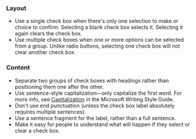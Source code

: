 ### Layout

- Use a single check box when there's only one selection to make or choice to confirm. Selecting a blank check box selects it. Selecting it again clears the check box.
- Use multiple check boxes when one or more options can be selected from a group. Unlike radio buttons, selecting one check box will not clear another check box.

### Content

- Separate two groups of check boxes with headings rather than positioning them one after the other.
- Use sentence-style capitalization—only capitalize the first word. For more info, see [Capitalization](https://docs.microsoft.com/style-guide/capitalization) in the Microsoft Writing Style Guide.
- Don't use end punctuation (unless the check box label absolutely requires multiple sentences).
- Use a sentence fragment for the label, rather than a full sentence.
- Make it easy for people to understand what will happen if they select or clear a check box.
